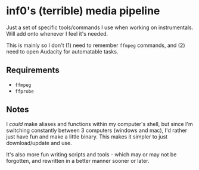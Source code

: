 # inf0's (terrible) media pipeline

Just a set of specific tools/commands I use when working on instrumentals. Will add onto whenever I feel it's needed.

This is mainly so I don't (1) need to remember `ffmpeg` commands, and (2) need to open Audacity for automatable tasks.

## Requirements

- `ffmpeg`
- `ffprobe`

## Notes

I _could_ make aliases and functions within my computer's shell, but since I'm switching constantly between 3 computers (windows and mac), I'd rather just have fun and make a little binary. This makes it simpler to just download/update and use.

It's also more fun writing scripts and tools - which may or may not be forgotten, and rewritten in a better manner sooner or later.
